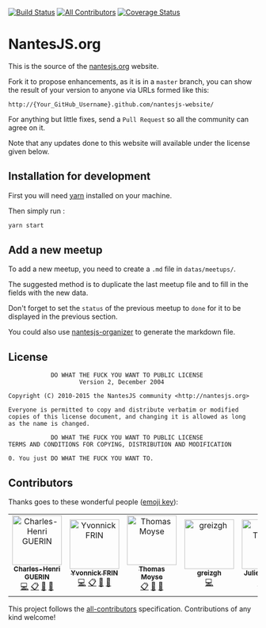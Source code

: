 [![Build Status](https://travis-ci.org/NantesJS/nantesjs-website.svg?branch=master)](https://travis-ci.org/NantesJS/nantesjs-website)
[![All Contributors](https://img.shields.io/badge/all_contributors-6-orange.svg?style=flat-square)](#contributors)
[![Coverage Status](https://coveralls.io/repos/github/NantesJS/nantesjs-website/badge.svg?branch=master)](https://coveralls.io/github/NantesJs/nantesjs-website?branch=master)

# NantesJS.org

This is the source of the [nantesjs.org](http://nantesjs.org) website.

Fork it to propose enhancements, as it is in a `master` branch, you can show the result of your version to anyone via URLs formed like this:

    http://{Your_GitHub_Username}.github.com/nantesjs-website/

For anything but little fixes, send a `Pull Request` so all the community can agree on it.

Note that any updates done to this website will available under the license given below.

## Installation for development

First you will need [yarn](https://yarnpkg.com/en/docs/install) installed on your machine.

Then simply run :

```bash
yarn start
```

## Add a new meetup

To add a new meetup, you need to create a `.md` file in `datas/meetups/`.

The suggested method is to duplicate the last meetup file and to fill in the fields with the new data.

Don't forget to set the `status` of the previous meetup to `done` for it to be displayed in the previous section.

You could also use [nantesjs-organizer](https://github.com/NantesJS/nantesjs-organizer) to generate the markdown file.

## License

                DO WHAT THE FUCK YOU WANT TO PUBLIC LICENSE
                        Version 2, December 2004

    Copyright (C) 2010-2015 the NantesJS community <http://nantesjs.org>

    Everyone is permitted to copy and distribute verbatim or modified
    copies of this license document, and changing it is allowed as long
    as the name is changed.

                DO WHAT THE FUCK YOU WANT TO PUBLIC LICENSE
    TERMS AND CONDITIONS FOR COPYING, DISTRIBUTION AND MODIFICATION

    0. You just DO WHAT THE FUCK YOU WANT TO.

## Contributors

Thanks goes to these wonderful people ([emoji key](https://allcontributors.org/docs/en/emoji-key)):

<!-- ALL-CONTRIBUTORS-LIST:START - Do not remove or modify this section -->
<!-- prettier-ignore -->
<table><tr><td align="center"><a href="http://charlyx.dev"><img src="https://avatars2.githubusercontent.com/u/481446?v=4" width="100px;" alt="Charles-Henri GUERIN"/><br /><sub><b>Charles-Henri GUERIN</b></sub></a><br /><a href="https://github.com/NantesJS/nantesjs-website/commits?author=charlyx" title="Code">💻</a> <a href="#eventOrganizing-charlyx" title="Event Organizing">📋</a> <a href="#maintenance-charlyx" title="Maintenance">🚧</a> <a href="#projectManagement-charlyx" title="Project Management">📆</a></td><td align="center"><a href="https://twitter.com/YvonnickFrin"><img src="https://avatars0.githubusercontent.com/u/13099512?v=4" width="100px;" alt="Yvonnick FRIN"/><br /><sub><b>Yvonnick FRIN</b></sub></a><br /><a href="https://github.com/NantesJS/nantesjs-website/commits?author=frinyvonnick" title="Code">💻</a> <a href="#eventOrganizing-frinyvonnick" title="Event Organizing">📋</a> <a href="#maintenance-frinyvonnick" title="Maintenance">🚧</a> <a href="#projectManagement-frinyvonnick" title="Project Management">📆</a></td><td align="center"><a href="http://byteclub.fr"><img src="https://avatars2.githubusercontent.com/u/639759?v=4" width="100px;" alt="Thomas Moyse"/><br /><sub><b>Thomas Moyse</b></sub></a><br /><a href="#eventOrganizing-t8g" title="Event Organizing">📋</a> <a href="#maintenance-t8g" title="Maintenance">🚧</a> <a href="#projectManagement-t8g" title="Project Management">📆</a></td><td align="center"><a href="https://github.com/greizgh"><img src="https://avatars1.githubusercontent.com/u/1313624?v=4" width="100px;" alt="greizgh"/><br /><sub><b>greizgh</b></sub></a><br /><a href="https://github.com/NantesJS/nantesjs-website/commits?author=greizgh" title="Code">💻</a></td><td align="center"><a href="https://jtanguy.me"><img src="https://avatars2.githubusercontent.com/u/551107?v=4" width="100px;" alt="Julien Tanguy"/><br /><sub><b>Julien Tanguy</b></sub></a><br /><a href="https://github.com/NantesJS/nantesjs-website/commits?author=jtanguy" title="Code">💻</a> <a href="#video-jtanguy" title="Videos">📹</a></td><td align="center"><a href="https://github.com/ripoul"><img src="https://avatars3.githubusercontent.com/u/23215341?v=4" width="100px;" alt="Jules"/><br /><sub><b>Jules</b></sub></a><br /><a href="https://github.com/NantesJS/nantesjs-website/commits?author=ripoul" title="Code">💻</a></td></tr></table>

<!-- ALL-CONTRIBUTORS-LIST:END -->

This project follows the [all-contributors](https://github.com/all-contributors/all-contributors) specification. Contributions of any kind welcome!
